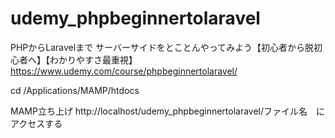# udemy_phpbeginnertolaravel
PHPからLaravelまで サーバーサイドをとことんやってみよう【初心者から脱初心者へ】【わかりやすさ最重視】
https://www.udemy.com/course/phpbeginnertolaravel/

cd /Applications/MAMP/htdocs

MAMP立ち上げ
http://localhost/udemy_phpbeginnertolaravel/ファイル名　にアクセスする
